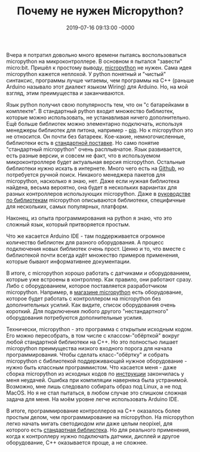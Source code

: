 ﻿---
layout: post
title:  "Почему не нужен Micropython?"
date: 2019-07-16 09:13:00 -0000
tags: waste environment
---

Вчера я потратил довольно много времени пытаясь воспользоваться micropython на микроконтроллере. В основном я пытался "завести" micro:bit. Пришёл к простому выводу, [micropython](https://micropython.org/) не нужен. Сама идея micropython кажется неплохой. У python понятный и "чистый" синтаксис, программы лучше читаемы, чем программы на C++ (раньше Arduino называло этот диалект языком Wiring) для Arduino. Но, на мой взгляд, этим преимущества и заканчиваются.

Язык python получил свою популярность тем, что он "с батарейками в комплекте". В стандартный python входит множество библиотек, которые можно использовать, не устанавливая ничего дополнительно. Ещё больше библиотек можно элементарно подключать, используя менеджеры библиотек для питона, например - [pip](https://pythonworld.ru/osnovy/pip.html). Но к micropython это не относится. Он почти без батареек. Кое-какие, немногочисленные, библиотеки есть в [стандартной поставке](https://docs.micropython.org/en/latest/library/index.html). Но само понятие "стандартный micropython" очень расплывчатое. Язык развивается, есть разные версии, и совсем не факт, что в используемом микроконтроллере будет актуальная версия micropython. Остальные библиотеки нужно искать в интернете. Много чего есть на [Github](https://github.com/micropython/micropython-lib), но потребуется ручной поиск. Никакого менеджера пакетов для micropython, насколько я знаю, нет. Даже если нужная библиотека найдена, весьма вероятно, она будет в нескольких вариантах для разных контроллеров использующих micropython. Даже в [руководстве по библиотекам](https://docs.micropython.org/en/latest/library/index.html) micropython описываются библиотеки, специфичные для нескольких, самых популярных, платформ.

Наконец, из опыта программирования на python я знаю, что это сложный язык, который притворяется простым.

Что же касается Arduino IDE - там поддерживается огромное количество библиотек для разного оборудования. А процесс подключения новых библиотек очень прост. Ценно и то, что вместе с библиотекой почти всегда идёт множество примеров применения, которые бывают информативнее документации.

В итоге, с micropython хорошо работать с датчиками и оборудованием, которые уже встроены в контроллер. Как правило, они работают сразу. Либо с оборудованием, которое поставляется разработчиком micropython. Например, в [магазине micropython](https://store.micropython.org/) есть оборудование, которое будет работать с контроллером на micropython без дополнительных усилий. Как видите, список оборудования очень короткий. Для подключения любого другого "нестандартного" оборудования потребуются дополнительные усилия. 

Технически, micropython - это программа с открытым исходным кодом. Его можно пересобрать, в том числе с классом-"обёрткой" вокруг любой стандартной библиотеки на C++. Но это полностью лишает micropython преимущества низкого входного порога для начала программирования. Чтобы сделать класс-"обёртку" и собрать micropython с библиотекой поддерживающей нужное оборудование - нужно быть классным программистом. Что касается меня - даже сборка micropython из исходных кодов по [инструкции](https://microbit-micropython.readthedocs.io/en/latest/devguide/flashfirmware.html) закончилась у меня неудачей. Ошибка при компиляции наверняка была устранимой. Возможно, мне лишь следовало собирать образ под Linux, а не под MacOS. Но я не стал пытаться, в любом случае это слишком сложная задача для меня. На моём уровне легче использовать Arduino IDE. 

В итоге, программирование контроллеров на C++ оказалось более простым делом, чем программирование на micropython. На micropython легко начать мигать светодиодом или даже целым neopixel, для которого есть [стандартная библиотека](https://microbit-micropython.readthedocs.io/en/latest/neopixel.html). Но для реального применения, когда к контроллеру нужно подключать датчики, дисплей и другое оборудование, C++ оказывается проще, а не сложнее. 